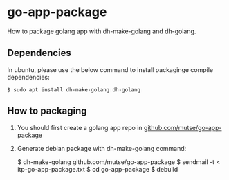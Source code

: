 # go-app-package

How to package golang app with dh-make-golang and dh-golang.

## Dependencies

In ubuntu, please use the below command to install packaginge compile
dependencies:

    $ sudo apt install dh-make-golang dh-golang

## How to packaging

1. You should first create a golang app repo in [github.com/mutse/go-app-package](https://github.com/mutse/go-app-package)

2. Generate debian package with dh-make-golang command:

    $ dh-make-golang github.com/mutse/go-app-package
    $ sendmail -t < itp-go-app-package.txt
    $ cd go-app-package
    $ debuild
